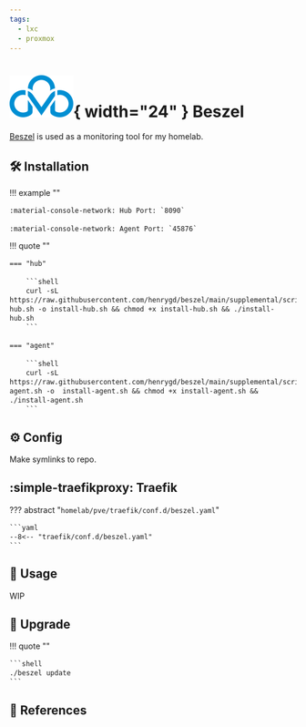 ```yaml
---
tags:
  - lxc
  - proxmox
---
```

# ![beszel](https://github.com/henrygd/beszel/raw/refs/heads/main/beszel/site/public/static/favicon.svg){ width="24" } Beszel

[Beszel][1] is used as a monitoring tool for my homelab.

## :hammer_and_wrench: Installation

!!! example ""

    :material-console-network: Hub Port: `8090`

    :material-console-network: Agent Port: `45876`

!!! quote ""

    === "hub"

        ```shell
        curl -sL https://raw.githubusercontent.com/henrygd/beszel/main/supplemental/scripts/install-hub.sh -o install-hub.sh && chmod +x install-hub.sh && ./install-hub.sh
        ```

    === "agent"

        ```shell
        curl -sL https://raw.githubusercontent.com/henrygd/beszel/main/supplemental/scripts/install-agent.sh -o  install-agent.sh && chmod +x install-agent.sh && ./install-agent.sh
        ```

## :gear: Config

Make symlinks to repo.

## :simple-traefikproxy: Traefik

??? abstract "`homelab/pve/traefik/conf.d/beszel.yaml`"

    ```yaml
    --8<-- "traefik/conf.d/beszel.yaml"
    ```

## :pencil: Usage

WIP

## :rocket: Upgrade

!!! quote ""

    ```shell
    ./beszel update
    ```

## :link: References

[1]: <https://beszel.dev/>
